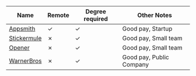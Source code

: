 Name|Remote|Degree required|Other Notes
-|-|-|-
[Appsmith](https://github.com/draco-malfoy/StartHub/blob/main/Appsmith.md)|&check;|&check;|Good pay, Startup
[Stickermule](https://github.com/draco-malfoy/StartHub/blob/main/Stickermule.md)|&cross;|&check;|Good pay, Small team
[Opener](https://github.com/draco-malfoy/StartHub/blob/main/Opener.md)|&cross;|&check;|Good pay, Small team
[WarnerBros](https://github.com/draco-malfoy/StartHub/blob/main/WarnerBros.md)|&cross;|&check;|Good pay, Public Company 
